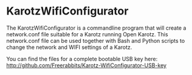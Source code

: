 # KarotzWifiConfigurator

The KarotzWifiConfigurator is a commandline program that will create a network.conf file suitable for a Karotz running Open Karotz. This network.conf file can be used together with Bash and Python scripts to change the network and WIFI settings of a Karotz.

You can find the files for a complete bootable USB key here:
http://github.com/Freerabbits/Karotz-WifiConfigurator-USB-key

